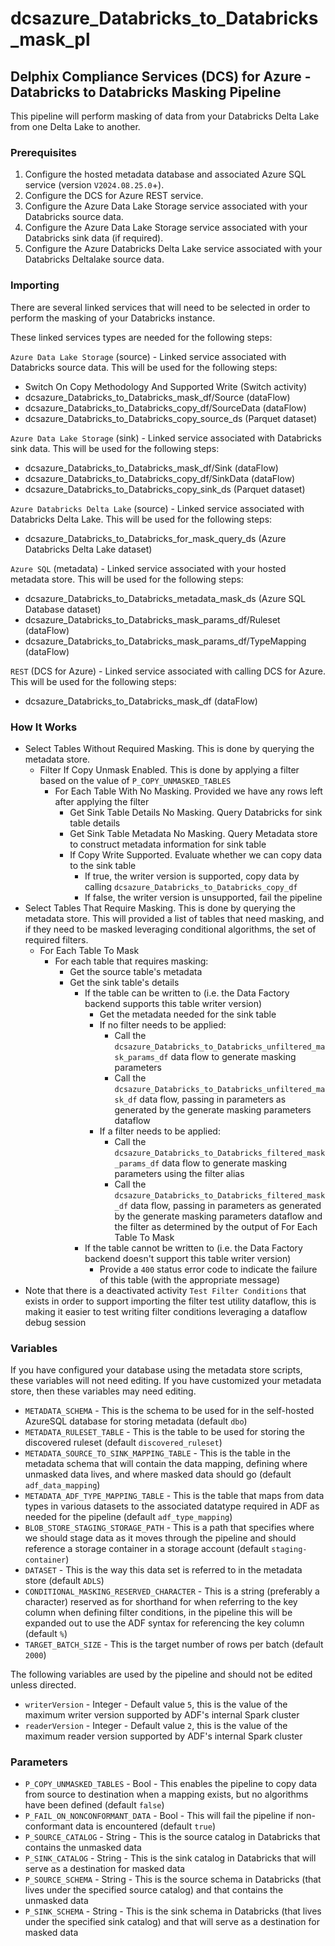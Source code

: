 # dcsazure_Databricks_to_Databricks_mask_pl
## Delphix Compliance Services (DCS) for Azure - Databricks to Databricks Masking Pipeline

This pipeline will perform masking of data from your Databricks Delta Lake from one Delta Lake to another.

### Prerequisites

1. Configure the hosted metadata database and associated Azure SQL service (version `V2024.08.25.0`+).
1. Configure the DCS for Azure REST service.
1. Configure the Azure Data Lake Storage service associated with your Databricks source data.
1. Configure the Azure Data Lake Storage service associated with your Databricks sink data (if required).
1. Configure the Azure Databricks Delta Lake service associated with your Databricks Deltalake source data.


### Importing
There are several linked services that will need to be selected in order to perform the masking of your Databricks
instance.

These linked services types are needed for the following steps:

`Azure Data Lake Storage` (source) - Linked service associated with Databricks source data. This will be used for the
following steps:
* Switch On Copy Methodology And Supported Write (Switch activity)
* dcsazure_Databricks_to_Databricks_mask_df/Source (dataFlow)
* dcsazure_Databricks_to_Databricks_copy_df/SourceData (dataFlow)
* dcsazure_Databricks_to_Databricks_copy_source_ds (Parquet dataset)

`Azure Data Lake Storage` (sink) - Linked service associated with Databricks sink data. This will be used for the
following steps:
* dcsazure_Databricks_to_Databricks_mask_df/Sink (dataFlow)
* dcsazure_Databricks_to_Databricks_copy_df/SinkData (dataFlow)
* dcsazure_Databricks_to_Databricks_copy_sink_ds (Parquet dataset)

`Azure Databricks Delta Lake` (source) - Linked service associated with Databricks Delta Lake. This will be used for the
following steps:
* dcsazure_Databricks_to_Databricks_for_mask_query_ds (Azure Databricks Delta Lake dataset)

`Azure SQL` (metadata) - Linked service associated with your hosted metadata store. This will be used for the following
steps:
* dcsazure_Databricks_to_Databricks_metadata_mask_ds (Azure SQL Database dataset)
* dcsazure_Databricks_to_Databricks_mask_params_df/Ruleset (dataFlow)
* dcsazure_Databricks_to_Databricks_mask_params_df/TypeMapping (dataFlow)

`REST` (DCS for Azure) - Linked service associated with calling DCS for Azure. This will be used for the following
steps:
* dcsazure_Databricks_to_Databricks_mask_df (dataFlow)

### How It Works
* Select Tables Without Required Masking. This is done by querying the metadata store.
  * Filter If Copy Unmask Enabled. This is done by applying a filter based on the value of `P_COPY_UNMASKED_TABLES`
    * For Each Table With No Masking. Provided we have any rows left after applying the filter
      * Get Sink Table Details No Masking. Query Databricks for sink table details
      * Get Sink Table Metadata No Masking. Query Metadata store to construct metadata information for sink table
      * If Copy Write Supported. Evaluate whether we can copy data to the sink table
        * If true, the writer version is supported, copy data by calling
          `dcsazure_Databricks_to_Databricks_copy_df`
        * If false, the writer version is unsupported, fail the pipeline
* Select Tables That Require Masking. This is done by querying the metadata store. This will provided a list of tables
  that need masking, and if they need to be masked leveraging conditional algorithms, the set of required filters.
  * For Each Table To Mask
    * For each table that requires masking:
      * Get the source table's metadata
      * Get the sink table's details
        * If the table can be written to (i.e. the Data Factory backend supports this table writer version)
          * Get the metadata needed for the sink table
          * If no filter needs to be applied:
            * Call the `dcsazure_Databricks_to_Databricks_unfiltered_mask_params_df` data flow to generate masking
              parameters
            * Call the `dcsazure_Databricks_to_Databricks_unfiltered_mask_df` data flow, passing in parameters as
              generated by the generate masking parameters dataflow
          * If a filter needs to be applied:
            * Call the `dcsazure_Databricks_to_Databricks_filtered_mask_params_df` data flow to generate masking
              parameters using the filter alias
            * Call the `dcsazure_Databricks_to_Databricks_filtered_mask_df` data flow, passing in parameters as
              generated by the generate masking parameters dataflow and the filter as determined by the output of For
              Each Table To Mask
        * If the table cannot be written to (i.e. the Data Factory backend doesn't support this table writer version)
          * Provide a `400` status error code to indicate the failure of this table (with the appropriate message)
* Note that there is a deactivated activity `Test Filter Conditions` that exists in order to support importing the
  filter test utility dataflow, this is making it easier to test writing filter conditions leveraging a dataflow debug
  session

### Variables

If you have configured your database using the metadata store scripts, these variables will not need editing. If you
have customized your metadata store, then these variables may need editing.

* `METADATA_SCHEMA` - This is the schema to be used for in the self-hosted AzureSQL database for storing metadata (default `dbo`)
* `METADATA_RULESET_TABLE` - This is the table to be used for storing the discovered ruleset (default `discovered_ruleset`)
* `METADATA_SOURCE_TO_SINK_MAPPING_TABLE` - This is the table in the metadata schema that will contain the data
  mapping, defining where unmasked data lives, and where masked data should go (default `adf_data_mapping`)
* `METADATA_ADF_TYPE_MAPPING_TABLE` - This is the table that maps from data types in various datasets to the
  associated datatype required in ADF as needed for the pipeline (default `adf_type_mapping`)
* `BLOB_STORE_STAGING_STORAGE_PATH` - This is a path that specifies where we should stage data as it moves through the
  pipeline and should reference a storage container in a storage account (default `staging-container`)
* `DATASET` - This is the way this data set is referred to in the metadata store (default `ADLS`)
* `CONDITIONAL_MASKING_RESERVED_CHARACTER` - This is a string (preferably a character) reserved as for shorthand for
  when referring to the key column when defining filter conditions, in the pipeline this will be expanded out to use the
  ADF syntax for referencing the key column (default `%`)
* `TARGET_BATCH_SIZE` - This is the target number of rows per batch (default `2000`)

The following variables are used by the pipeline and should not be edited unless directed.
* `writerVersion` - Integer - Default value `5`, this is the value of the maximum writer version supported by ADF's
internal Spark cluster
* `readerVersion` - Integer - Default value `2`, this is the value of the maximum reader version supported by ADF's
internal Spark cluster

### Parameters

* `P_COPY_UNMASKED_TABLES` - Bool - This enables the pipeline to copy data from source to destination when a mapping
exists, but no algorithms have been defined (default `false`)
* `P_FAIL_ON_NONCONFORMANT_DATA` - Bool - This will fail the pipeline if non-conformant data is encountered (default
`true`)
* `P_SOURCE_CATALOG` - String - This is the source catalog in Databricks that contains the unmasked data
* `P_SINK_CATALOG` - String - This is the sink catalog in Databricks that will serve as a destination for masked data
* `P_SOURCE_SCHEMA` - String - This is the source schema in Databricks (that lives under the specified source catalog)
and that contains the unmasked data
* `P_SINK_SCHEMA` - String - This is the sink schema in Databricks (that lives under the specified sink catalog) and
that will serve as a destination for masked data


